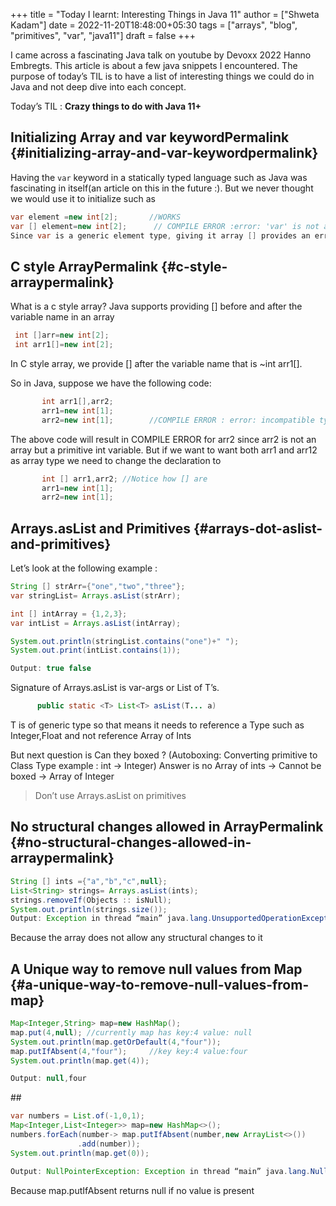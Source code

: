+++
title = "Today I learnt: Interesting Things in Java 11"
author = ["Shweta Kadam"]
date = 2022-11-20T18:48:00+05:30
tags = ["arrays", "blog", "primitives", "var", "java11"]
draft = false
+++

I came across a fascinating Java talk on youtube by Devoxx 2022 Hanno Embregts. This article is about a few java snippets I encountered. The purpose of today’s TIL is to have a list of interesting things we could do in Java and not deep dive into each concept.

Today’s TIL : ****Crazy things to do with Java 11+****


## Initializing Array and var keywordPermalink {#initializing-array-and-var-keywordpermalink}

Having the `var` keyword in a statically typed language such as Java was fascinating in itself(an article on this in the future :). But we never thought we would use it to initialize such as

```java
var element =new int[2];       //WORKS
var [] element=new int[2];      // COMPILE ERROR :error: 'var' is not allowed as an element type of an array
Since var is a generic element type, giving it array [] provides an error since rather than being generic we are giving it an array type.
```


## C style ArrayPermalink {#c-style-arraypermalink}

What is a c style array? Java supports providing [] before and after the variable name in an array

```java
 int []arr=new int[2];
 int arr1[]=new int[2];
```

In C style array, we provide [] after the variable name that is ~int arr1[].

So in Java, suppose we have the following code:

```java
       int arr1[],arr2;
       arr1=new int[1];
       arr2=new int[1];        //COMPILE ERROR : error: incompatible types: int[] cannot be converted to int
```

The above code will result in COMPILE ERROR for arr2 since arr2 is not an array but a primitive int variable. But if we want to want both arr1 and arr12 as array type we need to change the declaration to

```java
       int [] arr1,arr2; //Notice how [] are
       arr1=new int[1];
       arr2=new int[1];
```


## Arrays.asList and Primitives {#arrays-dot-aslist-and-primitives}

Let’s look at the following example :

```java
String [] strArr={"one","two","three"};
var stringList= Arrays.asList(strArr);

int [] intArray = {1,2,3};
var intList = Arrays.asList(intArray);

System.out.println(stringList.contains("one")+" ");
System.out.print(intList.contains(1));

Output: true false
```

Signature of Arrays.asList is var-args or List of T’s.

```java
      public static <T> List<T> asList(T... a)
```

T is of generic type so that means it needs to reference a Type such as Integer,Float and not reference Array of Ints

But next question is Can they boxed ? (Autoboxing: Converting primitive to Class Type example : int -&gt; Integer) Answer is no Array of ints -&gt; Cannot be boxed -&gt; Array of Integer

> Don’t use Arrays.asList on primitives


## No structural changes allowed in ArrayPermalink {#no-structural-changes-allowed-in-arraypermalink}

```java
String [] ints ={"a","b","c",null};
List<String> strings= Arrays.asList(ints);
strings.removeIf(Objects :: isNull);
System.out.println(strings.size());
Output: Exception in thread “main” java.lang.UnsupportedOperationException: remove at java.base/java.util.Iterator.remove(Iterator.java:102)
```

Because the array does not allow any structural changes to it


## A Unique way to remove null values from Map {#a-unique-way-to-remove-null-values-from-map}

```java
Map<Integer,String> map=new HashMap();
map.put(4,null); //currently map has key:4 value: null
System.out.println(map.getOrDefault(4,"four"));
map.putIfAbsent(4,"four");     //key key:4 value:four
System.out.println(map.get(4));

Output: null,four
```

\##

```java
var numbers = List.of(-1,0,1);
Map<Integer,List<Integer>> map=new HashMap<>();
numbers.forEach(number-> map.putIfAbsent(number,new ArrayList<>())
               .add(number));
System.out.println(map.get(0));

Output: NullPointerException: Exception in thread “main” java.lang.NullPointerException at HelloWorld.lambda$main$0(HelloWorld.java:33)
```

Because map.putIfAbsent returns null if no value is present
